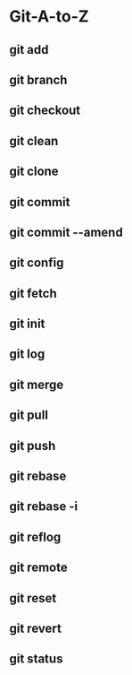 # Git-A-to-Z

## git add

## git branch

## git checkout

## git clean

## git clone

## git commit

## git commit --amend

## git config

## git fetch

## git init

## git log

## git merge

## git pull

## git push

## git rebase

## git rebase -i

## git reflog

## git remote

## git reset

## git revert

## git status

## 

## 

## 


